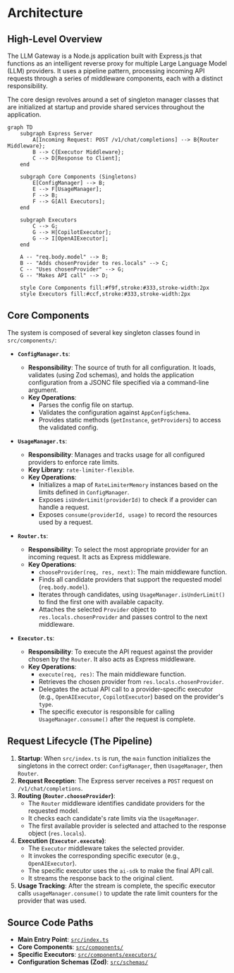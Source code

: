 # Architecture

## High-Level Overview

The LLM Gateway is a Node.js application built with Express.js that functions as an intelligent reverse proxy for multiple Large Language Model (LLM) providers. It uses a pipeline pattern, processing incoming API requests through a series of middleware components, each with a distinct responsibility.

The core design revolves around a set of singleton manager classes that are initialized at startup and provide shared services throughout the application.

```mermaid
graph TD
    subgraph Express Server
        A[Incoming Request: POST /v1/chat/completions] --> B{Router Middleware};
        B --> C{Executor Middleware};
        C --> D[Response to Client];
    end

    subgraph Core Components (Singletons)
        E[ConfigManager] --> B;
        E --> F[UsageManager];
        F --> B;
        F --> G[All Executors];
    end

    subgraph Executors
        C --> G;
        G --> H[CopilotExecutor];
        G --> I[OpenAIExecutor];
    end

    A -- "req.body.model" --> B;
    B -- "Adds chosenProvider to res.locals" --> C;
    C -- "Uses chosenProvider" --> G;
    G -- "Makes API call" --> D;

    style Core Components fill:#f9f,stroke:#333,stroke-width:2px
    style Executors fill:#ccf,stroke:#333,stroke-width:2px
```

## Core Components

The system is composed of several key singleton classes found in `src/components/`:

*   **`ConfigManager.ts`**:
    *   **Responsibility**: The source of truth for all configuration. It loads, validates (using Zod schemas), and holds the application configuration from a JSONC file specified via a command-line argument.
    *   **Key Operations**:
        *   Parses the config file on startup.
        *   Validates the configuration against `AppConfigSchema`.
        *   Provides static methods (`getInstance`, `getProviders`) to access the validated config.

*   **`UsageManager.ts`**:
    *   **Responsibility**: Manages and tracks usage for all configured providers to enforce rate limits.
    *   **Key Library**: `rate-limiter-flexible`.
    *   **Key Operations**:
        *   Initializes a map of `RateLimiterMemory` instances based on the limits defined in `ConfigManager`.
        *   Exposes `isUnderLimit(providerId)` to check if a provider can handle a request.
        *   Exposes `consume(providerId, usage)` to record the resources used by a request.

*   **`Router.ts`**:
    *   **Responsibility**: To select the most appropriate provider for an incoming request. It acts as Express middleware.
    *   **Key Operations**:
        *   `chooseProvider(req, res, next)`: The main middleware function.
        *   Finds all candidate providers that support the requested model (`req.body.model`).
        *   Iterates through candidates, using `UsageManager.isUnderLimit()` to find the first one with available capacity.
        *   Attaches the selected `Provider` object to `res.locals.chosenProvider` and passes control to the next middleware.

*   **`Executor.ts`**:
    *   **Responsibility**: To execute the API request against the provider chosen by the `Router`. It also acts as Express middleware.
    *   **Key Operations**:
        *   `execute(req, res)`: The main middleware function.
        *   Retrieves the chosen provider from `res.locals.chosenProvider`.
        *   Delegates the actual API call to a provider-specific executor (e.g., `OpenAIExecutor`, `CopilotExecutor`) based on the provider's `type`.
        *   The specific executor is responsible for calling `UsageManager.consume()` after the request is complete.

## Request Lifecycle (The Pipeline)

1.  **Startup**: When `src/index.ts` is run, the `main` function initializes the singletons in the correct order: `ConfigManager`, then `UsageManager`, then `Router`.
2.  **Request Reception**: The Express server receives a `POST` request on `/v1/chat/completions`.
3.  **Routing (`Router.chooseProvider`)**:
    *   The `Router` middleware identifies candidate providers for the requested model.
    *   It checks each candidate's rate limits via the `UsageManager`.
    *   The first available provider is selected and attached to the response object (`res.locals`).
4.  **Execution (`Executor.execute`)**:
    *   The `Executor` middleware takes the selected provider.
    *   It invokes the corresponding specific executor (e.g., `OpenAIExecutor`).
    *   The specific executor uses the `ai-sdk` to make the final API call.
    *   It streams the response back to the original client.
5.  **Usage Tracking**: After the stream is complete, the specific executor calls `usageManager.consume()` to update the rate limit counters for the provider that was used.

## Source Code Paths

*   **Main Entry Point**: [`src/index.ts`](src/index.ts)
*   **Core Components**: [`src/components/`](src/components/)
*   **Specific Executors**: [`src/components/executors/`](src/components/executors/)
*   **Configuration Schemas (Zod)**: [`src/schemas/`](src/schemas/)